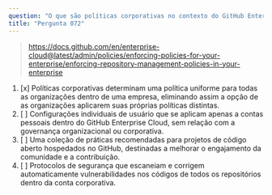 ```yaml
---
question: "O que são políticas corporativas no contexto do GitHub Enterprise Cloud?"
title: "Pergunta 072"
---
```


> https://docs.github.com/en/enterprise-cloud@latest/admin/policies/enforcing-policies-for-your-enterprise/enforcing-repository-management-policies-in-your-enterprise
1. [x] Políticas corporativas determinam uma política uniforme para todas as organizações dentro de uma empresa, eliminando assim a opção de as organizações aplicarem suas próprias políticas distintas.
1. [ ] Configurações individuais de usuário que se aplicam apenas a contas pessoais dentro do GitHub Enterprise Cloud, sem relação com a governança organizacional ou corporativa.
1. [ ] Uma coleção de práticas recomendadas para projetos de código aberto hospedados no GitHub, destinadas a melhorar o engajamento da comunidade e a contribuição.
1. [ ] Protocolos de segurança que escaneiam e corrigem automaticamente vulnerabilidades nos códigos de todos os repositórios dentro da conta corporativa.
